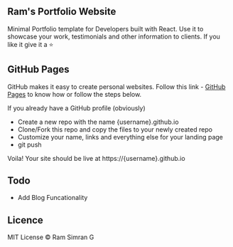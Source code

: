 ## Ram's Portfolio Website  
Minimal Portfolio template for Developers built with React. Use it to showcase your work, testimonials and other information to clients.
If you like it give it a :star: 

## GitHub Pages

GitHub makes it easy to create personal websites. Follow this link - [GitHub Pages](https://pages.github.com/) to know how or follow the steps below.

If you already have a GitHub profile (obviously)

- Create a new repo with the name {username}.github.io
- Clone/Fork this repo and copy the files to your newly created repo
- Customize your name, links and everything else for your landing page
- git push

Voila! Your site should be live at https://{username}.github.io


## Todo
- Add Blog Funcationality 

## Licence

MIT License © Ram Simran G

